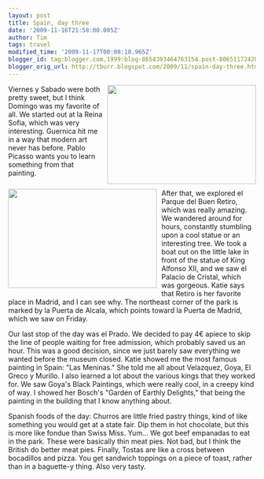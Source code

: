 ```yaml
---
layout: post
title: Spain, day three
date: '2009-11-16T21:58:00.005Z'
author: Tim
tags: travel
modified_time: '2009-11-17T00:08:18.965Z'
blogger_id: tag:blogger.com,1999:blog-8654393464763154.post-8065117242083777229
blogger_orig_url: http://tburr.blogspot.com/2009/11/spain-day-three.html
---
```


<a onblur="try {parent.deselectBloggerImageGracefully();} catch(e) {}" href="http://photos-a.ak.fbcdn.net/hphotos-ak-snc3/hs004.snc3/11139_194511271457_710286457_4067087_6941320_n.jpg"><img style="float:right; margin:0 0 10px 10px;cursor:pointer; cursor:hand;width: 302px; height: 201px;" src="http://photos-a.ak.fbcdn.net/hphotos-ak-snc3/hs004.snc3/11139_194511271457_710286457_4067087_6941320_n.jpg" border="0" alt="" /></a>
Viernes y Sabado were both pretty sweet, but I think Domingo was my favorite of all. We started out at la Reina Sofia, which was very interesting. Guernica hit me in a way that modern art never has before. Pablo Picasso wants you to learn something from that painting.

<a onblur="try {parent.deselectBloggerImageGracefully();} catch(e) {}" href="http://photos-f.ak.fbcdn.net/hphotos-ak-snc3/hs024.snc3/11139_194511396457_710286457_4067104_6780179_n.jpg"><img style="float:left; margin:0 10px 10px 0;cursor:pointer; cursor:hand;width: 302px; height: 201px;" src="http://photos-f.ak.fbcdn.net/hphotos-ak-snc3/hs024.snc3/11139_194511396457_710286457_4067104_6780179_n.jpg" border="0" alt="" /></a>After that, we explored el Parque del Buen Retiro, which was really amazing. We wandered around for hours, constantly stumbling upon a cool statue or an interesting tree. We took a boat out on the little lake in front of the statue of King Alfonso XII, and we saw el Palacio de Cristal, which was gorgeous. Katie says that Retiro is her favorite place in Madrid, and I can see why. The northeast corner of the park is marked by la Puerta de Alcala, which points toward la Puerta de Madrid, which we saw on Friday.

Our last stop of the day was el Prado. We decided to pay 4€ apiece to skip the line of people waiting for free admission, which probably saved us an hour. This was a good decision, since we just barely saw everything we wanted before the museum closed. Katie showed me the most famous painting in Spain: "Las Meninas." She told me all about Velazquez, Goya, El Greco y Murillo. I also learned a lot about the various kings that they worked for. We saw Goya's Black Paintings, which were really cool, in a creepy kind of way. I showed her Bosch's "Garden of Earthly Delights," that being the painting in the building that I know anything about.

Spanish foods of the day: Churros are little fried pastry things, kind of like something you would get at a state fair. Dip them in hot chocolate, but this is more like fondue than Swiss Miss. Yum... We got beef empanadas to eat in the park. These were basically thin meat pies. Not bad, but I think the British do better meat pies. Finally, Tostas are like a cross between bocadillos and pizza. You get sandwich toppings on a piece of toast, rather than in a baguette-y thing. Also very tasty.
